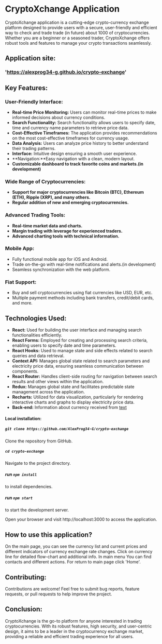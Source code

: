 
# CryptoXchange Application

CryptoXchange application is a cutting-edge crypto-currency exchange platform designed to provide users with a secure, user-friendly and efficient way to check and trade trade (in future) about 1000 of cryptocurrencies. Whether you are a beginner or a seasoned trader, CryptoXchange offers robust tools and features to manage your crypto transactions seamlessly.

## Application site:

### 'https://alexprog34-g.github.io/crypto-exchange'

## Key Features:

### User-Friendly Interface:

- **Real-time Price Monitoring:** Users can monitor real-time prices to make informed decisions about currency conditions.
- **Search Functionality:** Search functionality allows users to specify date, time and currency name parameters to retrieve price data.
- **Cost-Effective Timeframes:** The application provides recommendations on the most cost-effective timeframes for currency usage.
- **Data Analysis:** Users can analyze price history to better understand their trading patterns.
- **Interface:** Intuitive design ensuring a smooth user experience.
- **Navigation:**Easy navigation with a clean, modern layout.
- **Customizable dashboard to track favorite coins and markets.(in development)**

### Wide Range of Cryptocurrencies:
- **Support for major cryptocurrencies like Bitcoin (BTC), Ethereum (ETH), Ripple (XRP), and many others.**
- **Regular addition of new and emerging cryptocurrencies.**

### Advanced Trading Tools:

- **Real-time market data and charts.**
- **Margin trading with leverage for experienced traders.**
- **Advanced charting tools with technical information.**

### Mobile App:

- Fully functional mobile app for iOS and Android.
- Trade on-the-go with real-time notifications and alerts.(in development)
- Seamless synchronization with the web platform.

### Fiat Support:

- Buy and sell cryptocurrencies using fiat currencies like USD, EUR, etc.
- Multiple payment methods including bank transfers, credit/debit cards, and more.

## Technologies Used:

- **React:** Used for building the user interface and managing search functionalities efficiently.
- **React Forms:** Employed for creating and processing search criteria, enabling users to specify date and time parameters.
- **React Hooks:** Used to manage state and side effects related to search queries and data retrieval.
- **Context API:** Manages global state related to search parameters and electricity price data, ensuring seamless communication between components.
- **React Router:** Handles client-side routing for navigation between search results and other views within the application.
- **Redux:** Manages global state and facilitates predictable state management across the application.
- **Recharts:** Utilized for data visualization, particularly for rendering interactive charts and graphs to display electricity price data.
- **Back-end:** Information about currency received from [text](https://coincap.io/)

#### Local installation:

##### `git clone https://github.com/AlexProg34-G/crypto-exchange`
Clone the repository from GitHub.

##### `cd crypto-exchange`
Navigate to the project directory.

##### run `npm install`
to install dependencies.

##### run `npm start`
to start the development server.

Open your browser and visit http://localhost:3000 to access the application.

## How to use this application?
On the main page, you can see the currency list and current prices and different indicators of currency exchange rate changes.
Click on currency line for detailed flow-chart and additional info. In main menu You can find contacts and different actions.
For return to main page click 'Home'.

## Contributing:

Contributions are welcome! Feel free to submit bug reports, feature requests, or pull requests to help improve the project.

## Conclusion:
CryptoXchange is the go-to platform for anyone interested in trading cryptocurrencies. With its robust features, high security, and user-centric design, it aims to be a leader in the cryptocurrency exchange market, providing a reliable and efficient trading experience for all users.





